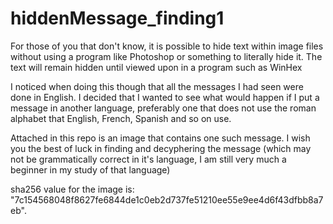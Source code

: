 # hiddenMessage_finding1
For those of you that don't know, it is possible to hide text within image files without using a program like Photoshop or something to literally hide it. The text will remain hidden until viewed upon in a program such as WinHex

I noticed when doing this though that all the messages I had seen were done in English. I decided that I wanted to see what would happen if I put a message in another language, preferably one that does not use the roman alphabet that English, French, Spanish and so on use.

Attached in this repo is an image that contains one such message. I wish you the best of luck in finding and decyphering the message (which may not be grammatically correct in it's language, I am still very much a beginner in my study of that language)



sha256 value for the image is: "7c154568048f8627fe6844de1c0eb2d737fe51210ee55e9ee4d6f43dfbb8a7eb".

